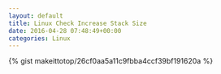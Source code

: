 ```yaml
---
layout: default                                                                                                              
title: Linux Check Increase Stack Size                                                                                                                       
date: 2016-04-28 07:48:49+00:00                                                                                                                        
categories: Linux                                                                                                                
---                                                                                                                              
```


{% gist makeittotop/26cf0aa5a11c9fbba4ccf39bf191620a %}                                                                                                           

